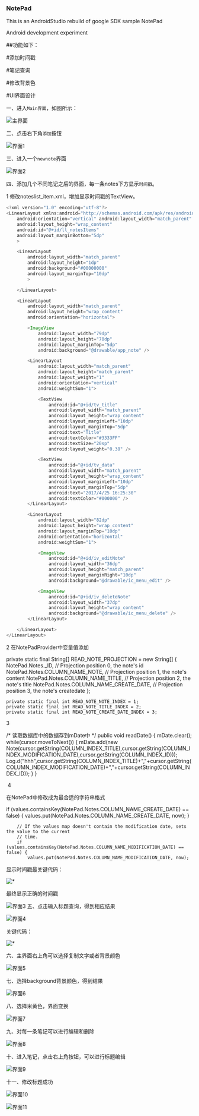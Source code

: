 ### NotePad

This is an AndroidStudio rebuild of google SDK sample NotePad

Android development experiment  

##功能如下：

#添加时间戳


#笔记查询



#修改背景色


#UI界面设计


一、进入`Main界面`，如图所示：  


![主界面](https://github.com/Beautyohbetty/note/blob/master/app/build/image/111.png)  


二、点击右下角`添加`按钮


![界面1](https://github.com/Beautyohbetty/note/blob/master/app/build/image/222.jpg)  


三、进入一个`newnote`界面


![界面2](https://github.com/Beautyohbetty/note/blob/master/app/build/image/333.png"新界面")  



四、添加几个不同笔记之后的界面，每一条notes下方显示`时间戳`。 


1 修改noteslist_item.xml，增加显示时间戳的TextView。

```java
<?xml version="1.0" encoding="utf-8"?>
<LinearLayout xmlns:android="http://schemas.android.com/apk/res/android"
    android:orientation="vertical" android:layout_width="match_parent"
    android:layout_height="wrap_content"
    android:id="@+id/ll_notesItems"
    android:layout_marginBottom="5dp"
    >

    <LinearLayout
        android:layout_width="match_parent"
        android:layout_height="1dp"
        android:background="#00000000"
        android:layout_marginTop="10dp"
        >

    </LinearLayout>

    <LinearLayout
        android:layout_width="match_parent"
        android:layout_height="wrap_content"
        android:orientation="horizontal">

        <ImageView
            android:layout_width="79dp"
            android:layout_height="70dp"
            android:layout_marginTop="5dp"
            android:background="@drawable/app_note" />

        <LinearLayout
            android:layout_width="match_parent"
            android:layout_height="match_parent"
            android:layout_weight="1"
            android:orientation="vertical"
            android:weightSum="1">

            <TextView
                android:id="@+id/tv_title"
                android:layout_width="match_parent"
                android:layout_height="wrap_content"
                android:layout_marginLeft="10dp"
                android:layout_marginTop="5dp"
                android:text="Title"
                android:textColor="#3333FF"
                android:textSize="20sp"
                android:layout_weight="0.38" />

            <TextView
                android:id="@+id/tv_data"
                android:layout_width="match_parent"
                android:layout_height="wrap_content"
                android:layout_marginLeft="10dp"
                android:layout_marginTop="5dp"
                android:text="2017/4/25 16:25:30"
                android:textColor="#000000" />
        </LinearLayout>

        <LinearLayout
            android:layout_width="82dp"
            android:layout_height="wrap_content"
            android:layout_marginTop="10dp"
            android:orientation="horizontal"
            android:weightSum="1">

            <ImageView
                android:id="@+id/iv_editNote"
                android:layout_width="36dp"
                android:layout_height="match_parent"
                android:layout_marginRight="10dp"
                android:background="@drawable/ic_menu_edit" />

            <ImageView
                android:id="@+id/iv_deleteNote"
                android:layout_width="37dp"
                android:layout_height="wrap_content"
                android:background="@drawable/ic_menu_delete" />
        </LinearLayout>

    </LinearLayout>
</LinearLayout>
```
2 在NotePadProvider中变量值添加




private static final String[] READ_NOTE_PROJECTION = new String[] {
            NotePad.Notes._ID,               // Projection position 0, the note's id
            NotePad.Notes.COLUMN_NAME_NOTE,  // Projection position 1, the note's content
            NotePad.Notes.COLUMN_NAME_TITLE, // Projection position 2, the note's title
            NotePad.Notes.COLUMN_NAME_CREATE_DATE, // Projection position 3, the note's createdate
    };


    private static final int READ_NOTE_NOTE_INDEX = 1;
    private static final int READ_NOTE_TITLE_INDEX = 2;
    private static final int READ_NOTE_CREATE_DATE_INDEX = 3;


3



/*
    读取数据库中的数据存到mDate中
     */
    public void readDate()
    {
        mDate.clear();
        while(cursor.moveToNext())
        {
            mDate.add(new Note(cursor.getString(COLUMN_INDEX_TITLE),cursor.getString(COLUMN_INDEX_MODIFICATION_DATE),cursor.getString(COLUMN_INDEX_ID)));
            Log.d("hhh",cursor.getString(COLUMN_INDEX_TITLE)+","+cursor.getString(COLUMN_INDEX_MODIFICATION_DATE)+","+cursor.getString(COLUMN_INDEX_ID));
        }
    }

 4
 
 
 在NotePad中修改成为最合适的字符串格式
 
 
 
  if (values.containsKey(NotePad.Notes.COLUMN_NAME_CREATE_DATE) == false) {
            values.put(NotePad.Notes.COLUMN_NAME_CREATE_DATE, now);
        }

        // If the values map doesn't contain the modification date, sets the value to the current
        // time.
        if (values.containsKey(NotePad.Notes.COLUMN_NAME_MODIFICATION_DATE) == false) {
            values.put(NotePad.Notes.COLUMN_NAME_MODIFICATION_DATE, now);

显示时间戳最关键代码：




![*](https://github.com/Beautyohbetty/note/blob/master/app/build/image/17.png) 




最终显示正确的时间戳




![界面3](https://github.com/Beautyohbetty/note/blob/master/app/build/image/444.jpg) 
五、点击输入标题查询，得到相应结果


![界面4](https://github.com/Beautyohbetty/note/blob/master/app/build/image/555.png)  

关键代码：

![*](https://github.com/Beautyohbetty/note/blob/master/app/build/image/18.png)

六、主界面右上角可以选择复制文字或者背景颜色

![界面5](https://github.com/Beautyohbetty/note/blob/master/app/build/image/666.png)  



七、选择background背景颜色，得到结果


![界面6](https://github.com/Beautyohbetty/note/blob/master/app/build/image/777.png)  



八、选择米黄色，界面变换



![界面7](https://github.com/Beautyohbetty/note/blob/master/app/build/image/888.png)  




九、对每一条笔记可以进行编辑和删除



![界面8](https://github.com/Beautyohbetty/note/blob/master/app/build/image/999.jpg)  



十、进入笔记，点击右上角按钮，可以进行标题编辑



![界面9](https://github.com/Beautyohbetty/note/blob/master/app/build/image/1111.jpg)  



十一、修改标题成功


![界面10](https://github.com/Beautyohbetty/note/blob/master/app/build/image/2222.png) 



![界面11](https://github.com/Beautyohbetty/note/blob/master/app/build/image/22221.jpg) 



 



 
